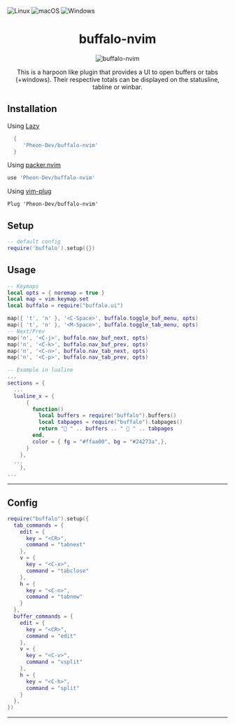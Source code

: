 ![Linux](https://img.shields.io/badge/Linux-%23.svg?logo=linux&color=FCC624&logoColor=black)
![macOS](https://img.shields.io/badge/macOS-%23.svg?logo=apple&color=000000&logoColor=white)
![Windows](https://img.shields.io/badge/Windows-%23.svg?logo=windows&color=0078D6&logoColor=white)

<h1 align="center">
 buffalo-nvim
</h1>

<p align="center">
<img src="https://i.pinimg.com/136x136/56/d2/8c/56d28c3798343d509e9b51973ee6ce56.jpg" alt="buffalo-nvim" />
</p>

<p align="center">
This is a <a src="https://github.com/ThePrimeagen/harpoon">harpoon</a> like plugin that provides a UI
to open buffers or tabs (+windows). Their respective totals can be displayed on the statusline,
  tabline or winbar.
</p>

## Installation

Using [Lazy](https://github.com/folke/lazy.nvim)

```lua
  {
     'Pheon-Dev/buffalo-nvim'
  }
```

Using [packer.nvim](https://github.com/wbthomason/packer.nvim)

```lua
use 'Pheon-Dev/buffalo-nvim'
```

Using [vim-plug](https://github.com/junegunn/vim-plug)

```vim
Plug 'Pheon-Dev/buffalo-nvim'
```

## Setup

```lua
-- default config
require('buffalo').setup({})
```

## Usage

```lua
-- Keymaps
local opts = { noremap = true }
local map = vim.keymap.set
local buffalo = require("buffalo.ui")

map({ 't', 'n' }, '<C-Space>', buffalo.toggle_buf_menu, opts)
map({ 't', 'n' }, '<M-Space>', buffalo.toggle_tab_menu, opts)
-- Next/Prev
map('n', '<C-j>', buffalo.nav_buf_next, opts)
map('n', '<C-k>', buffalo.nav_buf_prev, opts)
map('n', '<C-n>', buffalo.nav_tab_next, opts)
map('n', '<C-p>', buffalo.nav_tab_prev, opts)

-- Example in lualine
...
sections = {
  ...
  lualine_x = {
      {
        function()
          local buffers = require("buffalo").buffers()
          local tabpages = require("buffalo").tabpages()
          return "󱂬 " .. buffers .. " 󰓩 " .. tabpages
        end,
        color = { fg = "#ffaa00", bg = "#24273a",},
      }
    },
  ...
    },
...
```

---

## Config

```lua
require("buffalo").setup({
  tab_commands = {
    edit = {
      key = "<CR>",
      command = "tabnext"
    },
    v = {
      key = "<C-x>",
      command = "tabclose"
    },
    h = {
      key = "<C-n>",
      command = "tabnew"
    }
  },
  buffer_commands = {
    edit = {
      key = "<CR>",
      command = "edit"
    },
    v = {
      key = "<C-v>",
      command = "vsplit"
    },
    h = {
      key = "<C-h>",
      command = "split"
    }
  },
})
```

---
